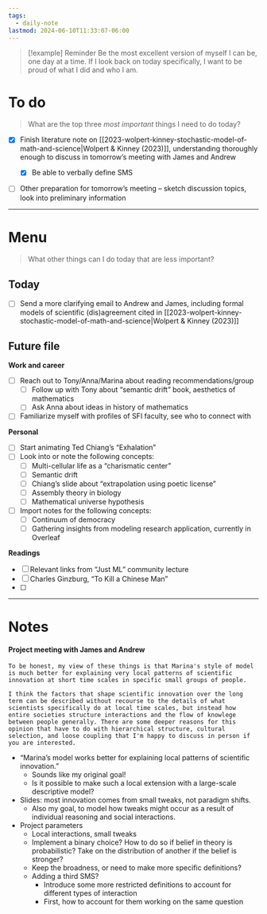```yaml
---
tags:
  - daily-note
lastmod: 2024-06-10T11:33:07-06:00
---
```

>[!example] Reminder
>Be the most excellent version of myself I can be, one day at a time. If I look back on today specifically, I want to be proud of what I did and who I am.

# To do

> What are the top three *most important* things I need to do today?

- [x] Finish literature note on [[2023-wolpert-kinney-stochastic-model-of-math-and-science|Wolpert & Kinney (2023)]], understanding thoroughly enough to discuss in tomorrow’s meeting with James and Andrew
	- [x] Be able to verbally define SMS
- [ ] Other preparation for tomorrow’s meeting – sketch discussion topics, look into preliminary information


----
# Menu

> What other things can I do today that are less important?
## Today

- [ ] Send a more clarifying email to Andrew and James, including formal models of scientific (dis)agreement cited in [[2023-wolpert-kinney-stochastic-model-of-math-and-science|Wolpert & Kinney (2023)]]

## Future file

**Work and career**
- [ ] Reach out to Tony/Anna/Marina about reading recommendations/group
	- [ ] Follow up with Tony about “semantic drift” book, aesthetics of mathematics
	- [ ] Ask Anna about ideas in history of mathematics
- [ ] Familiarize myself with profiles of SFI faculty, see who to connect with

**Personal**
- [ ] Start animating Ted Chiang’s “Exhalation”
- [ ] Look into or note the following concepts:
	- [ ] Multi-cellular life as a “charismatic center”
	- [ ] Semantic drift
	- [ ] Chiang’s slide about “extrapolation using poetic license”
	- [ ] Assembly theory in biology
	- [ ] Mathematical universe hypothesis
- [ ] Import notes for the following concepts:
	- [ ] Continuum of democracy
	- [ ] Gathering insights from modeling research application, currently in Overleaf

**Readings**
- [ ] Relevant links from “Just ML” community lecture
- [ ] Charles Ginzburg, “To Kill a Chinese Man”
- [ ] 


---
# Notes

#### Project meeting with James and Andrew

```
To be honest, my view of these things is that Marina's style of model is much better for explaining very local patterns of scientific innovation at short time scales in specific small groups of people.

I think the factors that shape scientific innovation over the long term can be described without recourse to the details of what scientists specifically do at local time scales, but instead how entire societies structure interactions and the flow of knowlege between people generally. There are some deeper reasons for this opinion that have to do with hierarchical structure, cultural selection, and loose coupling that I'm happy to discuss in person if you are interested.
```

- “Marina’s model works better for explaining local patterns of scientific innovation.”
	- Sounds like my original goal!
	- Is it possible to make such a local extension with a large-scale descriptive model?
- Slides: most innovation comes from small tweaks, not paradigm shifts.
	- Also my goal, to model how tweaks might occur as a result of individual reasoning and social interactions.
- Project parameters
	- Local interactions, small tweaks
	- Implement a binary choice? How to do so if belief in theory is probabilistic? Take on the distribution of another if the belief is stronger?
	- Keep the broadness, or need to make more specific definitions?
	- Adding a third SMS?
		- Introduce some more restricted definitions to account for different types of interaction
		- First, how to account for them working on the same question
